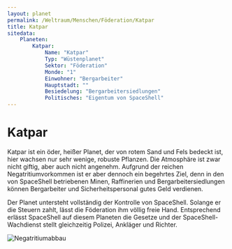 ```yaml
---
layout: planet
permalink: /Weltraum/Menschen/Föderation/Katpar
title: Katpar
sitedata:
    Planeten:
        Katpar:
            Name: "Katpar"
            Typ: "Wüstenplanet"
            Sektor: "Föderation"
            Monde: "1"
            Einwohner: "Bergarbeiter"
            Hauptstadt: ""
            Besiedelung: "Bergarbeitersiedlungen"
            Politisches: "Eigentum von SpaceShell"
---
```


# Katpar

Katpar ist ein öder, heißer Planet, der von rotem Sand und Fels bedeckt ist, hier wachsen nur sehr wenige, robuste Pflanzen. Die Atmosphäre ist zwar nicht giftig, aber auch nicht angenehm. Aufgrund der reichen Negatritiumvorkommen ist er aber dennoch ein begehrtes Ziel, denn in den von SpaceShell betriebenen Minen, Raffinerien und Bergarbeitersiedlungen können Bergarbeiter und Sicherheitspersonal gutes Geld verdienen.

Der Planet untersteht vollständig der Kontrolle von SpaceShell. Solange er die Steuern zahlt, lässt die Föderation ihm völlig freie Hand. Entsprechend erlässt SpaceShell auf diesem Planeten die Gesetze und der SpaceShell-Wachdienst stellt gleichzeitig Polizei, Ankläger und Richter.

<img alt="Negatritiumabbau" src="{{ site.baseurl }}/assets/images/plaene/negatritiumabbau.png" />
